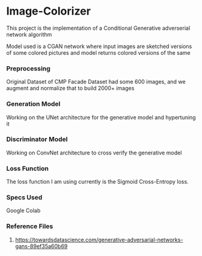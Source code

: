 # Image-Colorizer
This project is the implementation of a Conditional Generative adverserial network algorithm 

Model used is a CGAN network where input images are sketched versions of some colored pictures and model returns colored versions of the same
### Preprocessing

Original Dataset of CMP Facade Dataset had some 600 images, and we augment and normalize that to build 2000+ images

### Generation Model

Working on the UNet architecture for the generative model and hypertuning it

### Discriminator Model
Working on ConvNet architecture to cross verify the generative model

### Loss Function

The loss function I am using currently is the Sigmoid Cross-Entropy loss.

### Specs Used

Google Colab

### Reference Files

1. https://towardsdatascience.com/generative-adversarial-networks-gans-89ef35a60b69
